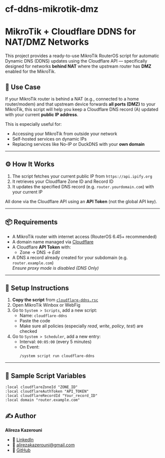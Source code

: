 # cf-ddns-mikrotik-dmz
# MikroTik + Cloudflare DDNS for NAT/DMZ Networks

This project provides a ready-to-use MikroTik RouterOS script for automatic Dynamic DNS (DDNS) updates using the Cloudflare API — specifically designed for networks **behind NAT** where the upstream router has **DMZ** enabled for the MikroTik.

## 🧠 Use Case

If your MikroTik router is behind a NAT (e.g., connected to a home router/modem) and that upstream device forwards **all ports (DMZ)** to your MikroTik, this script will help you keep a Cloudflare DNS record (A) updated with your current **public IP address**.

This is especially useful for:
- Accessing your MikroTik from outside your network
- Self-hosted services on dynamic IPs
- Replacing services like No-IP or DuckDNS with your **own domain**

---

## ⚙️ How It Works

1. The script fetches your current public IP from `https://api.ipify.org`
2. It retrieves your Cloudflare Zone ID and Record ID
3. It updates the specified DNS record (e.g. `router.yourdomain.com`) with your current IP

All done via the Cloudflare API using an **API Token** (not the global API key).

---

## 📦 Requirements

- A MikroTik router with internet access (RouterOS 6.45+ recommended)
- A domain name managed via [Cloudflare](https://cloudflare.com)
- A Cloudflare **API Token** with:
  - Zone → DNS → *Edit*
- A DNS `A` record already created for your subdomain (e.g. `router.example.com`)  
  *Ensure proxy mode is disabled (DNS Only)*

---

## 🚀 Setup Instructions

1. **Copy the script** from [`cloudflare-ddns.rsc`](cloudflare-ddns.rsc)
2. Open MikroTik Winbox or WebFig
3. Go to `System > Scripts`, add a new script:
   - Name: `cloudflare-ddns`
   - Paste the code
   - Make sure all policies (especially *read*, *write*, *policy*, *test*) are checked
4. Go to `System > Scheduler`, add a new entry:
   - Interval: `00:05:00` (every 5 minutes)
   - On Event:
     ```
     /system script run cloudflare-ddns
     ```

---

## 📄 Sample Script Variables

```rsc
:local cloudflareZoneId "ZONE_ID"
:local cloudflareAuthToken "API_TOKEN"
:local cloudflareRecordId "Your_record_ID" 
:local domain "router.example.com"
```

## ✍️ Author

**Alireza Kazerouni**  
- 🔗 [LinkedIn](https://www.linkedin.com/in/alirezakazerouni)  
- 📧 alirezakazerouni@gmail.com  
- 🐙 [GitHub](https://github.com/alireza-k7)
